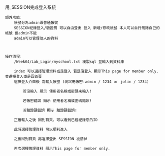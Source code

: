 用_SESSION完成登入系統

    額外功能:
        帳號分為admin跟普通帳號
        SESSION紀錄登入/驗證碼 可以自由登出 登入 新增/修改帳號 本人可以自行刪除自己的帳號 但admin不能
        admin可以管理他人的資料
        


    操作流程:
        /Week04/Lab_Login/myschool.txt 複製sql 並輸入到資料庫

        index 可以選擇管理資料或是登入 若是沒登入 顯示This page for member only. 並選擇登入或是回首頁
        選擇登入介面後 需輸入帳密 (測試用帳密:admin / 1234 or jolin / 1234)

            若沒輸入 顯示 使用者名稱或密碼未輸入!

            若帳密錯誤 顯示 使用者名稱或密碼錯誤!
            
            若驗證碼錯誤 顯示 驗證碼錯誤!
        
        正確輸入之後 回到首頁，可以看到已經紀錄您的ID
        
        此時選擇管理資料 可以順利進入

        之後回到首頁 再選擇登出 SESSION 被清掉

        再次選擇管理資料 顯示This page for member only.
        